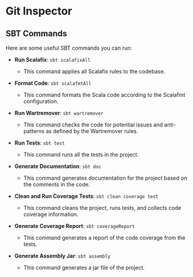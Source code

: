 # Git Inspector

## SBT Commands

Here are some useful SBT commands you can run:

- **Run Scalafix**: `sbt scalafixAll`
  - This command applies all Scalafix rules to the codebase.

- **Format Code**: `sbt scalafmtAll`
  - This command formats the Scala code according to the Scalafmt configuration.

- **Run Wartremover**: `sbt wartremover`
  - This command checks the code for potential issues and anti-patterns as defined by the Wartremover rules.

- **Run Tests**: `sbt test`
  - This command runs all the tests in the project.

- **Generate Documentation**: `sbt doc`
  - This command generates documentation for the project based on the comments in the code.

- **Clean and Run Coverage Tests**: `sbt clean coverage test`
  - This command cleans the project, runs tests, and collects code coverage information.

- **Generate Coverage Report**: `sbt coverageReport`
  - This command generates a report of the code coverage from the tests.

- **Generate Assembly Jar**: `sbt assembly`
  - This command generates a jar file of the project.

